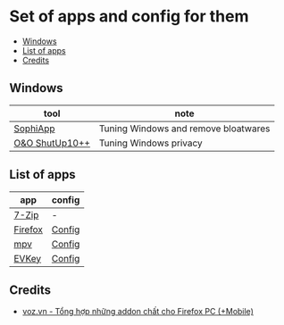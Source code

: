 # Set of apps and config for them

- [Windows](#windows)
- [List of apps](#list-of-apps)
- [Credits](#credits)

## Windows

| tool                                                      | note                                      |
|-----------------------------------------------------------|-------------------------------------------|
| [SophiApp](https://github.com/Sophia-Community/SophiApp)  | Tuning Windows and remove bloatwares      |
| [O&O ShutUp10++](https://www.oo-software.com/en/shutup10) | Tuning Windows privacy                    |

## List of apps

| app                                                        | config                                                                 |
|------------------------------------------------------------|------------------------------------------------------------------------|
| [7-Zip](https://7-zip.org)                                 | -                                                                      |
| [Firefox](https://www.mozilla.org/en-US/firefox/browsers/) | [Config](https://github.com/ngowuys/apps/blob/main/firefox.md)         |
| [mpv](https://mpv.io/)                                     | [Config](https://github.com/ngowuys/apps/blob/main/mpv.md)             |
| [EVKey](https://evkeyvn.com)                               | [Config](https://github.com/ngowuys/apps/blob/main/evkey/setting.ini)  |

## Credits

- [voz.vn - Tổng hợp những addon chất cho Firefox PC (+Mobile)](https://voz.vn/t/tong-hop-nhung-addon-chat-cho-firefox-pc-mobile.682181/)